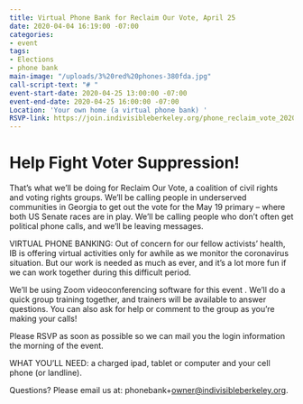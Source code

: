 ```yaml
---
title: Virtual Phone Bank for Reclaim Our Vote, April 25
date: 2020-04-04 16:19:00 -07:00
categories:
- event
tags:
- Elections
- phone bank
main-image: "/uploads/3%20red%20phones-380fda.jpg"
call-script-text: "# "
event-start-date: 2020-04-25 13:00:00 -07:00
event-end-date: 2020-04-25 16:00:00 -07:00
Location: 'Your own home (a virtual phone bank) '
RSVP-link: https://join.indivisibleberkeley.org/phone_reclaim_vote_2020_04_25
---
```


# Help Fight Voter Suppression!

That’s what we’ll be doing for Reclaim Our Vote, a coalition of civil rights and voting rights groups. We’ll be calling people in underserved communities in Georgia to get out the vote for the May 19 primary – where both US Senate races are in play. We’ll be calling people who don’t often get political phone calls, and we’ll be leaving messages. 

VIRTUAL PHONE BANKING: Out of concern for our fellow activists’ health, IB is offering virtual activities only for awhile as we monitor the coronavirus situation. But our work is needed as much as ever, and it’s a lot more fun if we can work together during this difficult period.

We’ll be using Zoom videoconferencing software for this event . We’ll do a quick group training together, and trainers will be available to answer questions. You can also ask for help or comment to the group as you’re making your calls!

Please RSVP as soon as possible so we can mail you the login information the morning of the event.

WHAT YOU’LL NEED: a charged ipad, tablet or computer and your cell phone (or landline).

Questions? Please email us at: phonebank\+owner@indivisibleberkeley.org.